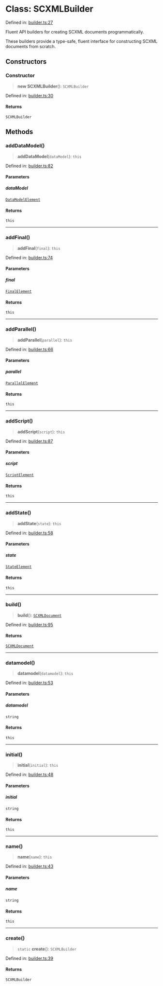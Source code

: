 # Class: SCXMLBuilder

Defined in: [builder.ts:27](https://github.com/caweinshenker/scxml-js/blob/7dd2f3af253aee1431983d9212ae959f7d7083ba/src/builder.ts#L27)

Fluent API builders for creating SCXML documents programmatically.

These builders provide a type-safe, fluent interface for constructing
SCXML documents from scratch.

## Constructors

### Constructor

> **new SCXMLBuilder**(): `SCXMLBuilder`

Defined in: [builder.ts:30](https://github.com/caweinshenker/scxml-js/blob/7dd2f3af253aee1431983d9212ae959f7d7083ba/src/builder.ts#L30)

#### Returns

`SCXMLBuilder`

## Methods

### addDataModel()

> **addDataModel**(`dataModel`): `this`

Defined in: [builder.ts:82](https://github.com/caweinshenker/scxml-js/blob/7dd2f3af253aee1431983d9212ae959f7d7083ba/src/builder.ts#L82)

#### Parameters

##### dataModel

[`DataModelElement`](../interfaces/DataModelElement.md)

#### Returns

`this`

***

### addFinal()

> **addFinal**(`final`): `this`

Defined in: [builder.ts:74](https://github.com/caweinshenker/scxml-js/blob/7dd2f3af253aee1431983d9212ae959f7d7083ba/src/builder.ts#L74)

#### Parameters

##### final

[`FinalElement`](../interfaces/FinalElement.md)

#### Returns

`this`

***

### addParallel()

> **addParallel**(`parallel`): `this`

Defined in: [builder.ts:66](https://github.com/caweinshenker/scxml-js/blob/7dd2f3af253aee1431983d9212ae959f7d7083ba/src/builder.ts#L66)

#### Parameters

##### parallel

[`ParallelElement`](../interfaces/ParallelElement.md)

#### Returns

`this`

***

### addScript()

> **addScript**(`script`): `this`

Defined in: [builder.ts:87](https://github.com/caweinshenker/scxml-js/blob/7dd2f3af253aee1431983d9212ae959f7d7083ba/src/builder.ts#L87)

#### Parameters

##### script

[`ScriptElement`](../interfaces/ScriptElement.md)

#### Returns

`this`

***

### addState()

> **addState**(`state`): `this`

Defined in: [builder.ts:58](https://github.com/caweinshenker/scxml-js/blob/7dd2f3af253aee1431983d9212ae959f7d7083ba/src/builder.ts#L58)

#### Parameters

##### state

[`StateElement`](../interfaces/StateElement.md)

#### Returns

`this`

***

### build()

> **build**(): [`SCXMLDocument`](../interfaces/SCXMLDocument.md)

Defined in: [builder.ts:95](https://github.com/caweinshenker/scxml-js/blob/7dd2f3af253aee1431983d9212ae959f7d7083ba/src/builder.ts#L95)

#### Returns

[`SCXMLDocument`](../interfaces/SCXMLDocument.md)

***

### datamodel()

> **datamodel**(`datamodel`): `this`

Defined in: [builder.ts:53](https://github.com/caweinshenker/scxml-js/blob/7dd2f3af253aee1431983d9212ae959f7d7083ba/src/builder.ts#L53)

#### Parameters

##### datamodel

`string`

#### Returns

`this`

***

### initial()

> **initial**(`initial`): `this`

Defined in: [builder.ts:48](https://github.com/caweinshenker/scxml-js/blob/7dd2f3af253aee1431983d9212ae959f7d7083ba/src/builder.ts#L48)

#### Parameters

##### initial

`string`

#### Returns

`this`

***

### name()

> **name**(`name`): `this`

Defined in: [builder.ts:43](https://github.com/caweinshenker/scxml-js/blob/7dd2f3af253aee1431983d9212ae959f7d7083ba/src/builder.ts#L43)

#### Parameters

##### name

`string`

#### Returns

`this`

***

### create()

> `static` **create**(): `SCXMLBuilder`

Defined in: [builder.ts:39](https://github.com/caweinshenker/scxml-js/blob/7dd2f3af253aee1431983d9212ae959f7d7083ba/src/builder.ts#L39)

#### Returns

`SCXMLBuilder`
